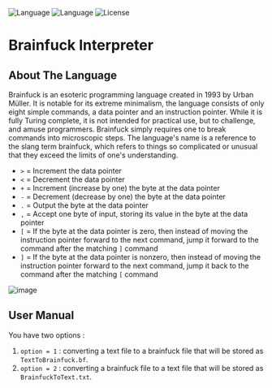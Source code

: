 ![Language](https://img.shields.io/badge/language-Brainfuck%20-red.svg)
![Language](https://img.shields.io/badge/language-Java%20-orange.svg)
![License](https://img.shields.io/badge/License-GPL&ndash;3.0%20-purple.svg)

# Brainfuck Interpreter

## About The Language 
Brainfuck is an esoteric programming language created in 1993 by Urban Müller.
It is notable for its extreme minimalism, the language consists of only eight simple commands, a data pointer and an instruction pointer. While it is fully Turing complete, it is not intended for practical use, but to challenge, and amuse programmers. Brainfuck simply requires one to break commands into microscopic steps.
The language's name is a reference to the slang term brainfuck, which refers to things so complicated or unusual that they exceed the limits of one's understanding.

* `>` = Increment the data pointer
* `<` = Decrement the data pointer
* `+` = Increment (increase by one) the byte at the data pointer
* `-` = Decrement (decrease by one) the byte at the data pointer
* `.` = Output the byte at the data pointer
* `,` = Accept one byte of input, storing its value in the byte at the data pointer
* `[` = If the byte at the data pointer is zero, then instead of moving the instruction pointer forward to the next command, jump it forward to the command after the matching `]`         command
* `]` = If the byte at the data pointer is nonzero, then instead of moving the instruction pointer forward to the next command, jump it back to the command after the matching `[`         command

![image](https://user-images.githubusercontent.com/58489322/145904609-d8eb8bfc-0f80-4862-8464-3a25bfe0bc3b.png)

## User Manual
You have two options : 
1) `option = 1` : converting a text file to a brainfuck file that will be stored as `TextToBrainfuck.bf`.
2) `option = 2` : converting a brainfuck file to a text file that will be stored as `BrainfuckToText.txt`.
